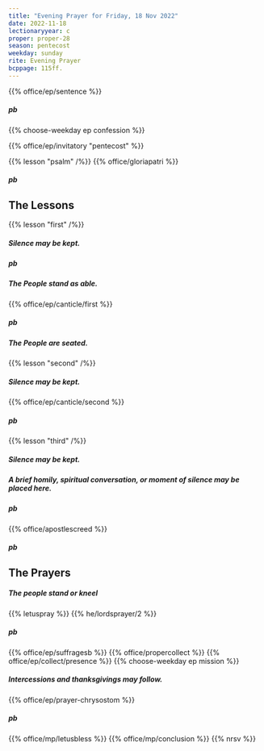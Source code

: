 ```yaml
---
title: "Evening Prayer for Friday, 18 Nov 2022"
date: 2022-11-18
lectionaryyear: c
proper: proper-28
season: pentecost
weekday: sunday
rite: Evening Prayer
bcppage: 115ff.
---
```


{{% office/ep/sentence %}}
##### pb
{{% choose-weekday ep confession %}}

{{% office/ep/invitatory "pentecost" %}}

{{% lesson "psalm" /%}}
{{% office/gloriapatri %}}
##### pb
## The Lessons
{{% lesson "first" /%}}

##### Silence may be kept.
##### pb
##### The People stand as able.
{{% office/ep/canticle/first %}}
##### pb
##### The People are seated.
{{% lesson "second" /%}}

##### Silence may be kept.
{{% office/ep/canticle/second %}}
##### pb
{{% lesson "third" /%}}

##### Silence may be kept.
##### A brief homily, spiritual conversation, or moment of silence may be placed here.
##### pb
{{% office/apostlescreed %}}
##### pb
## The Prayers
##### The people stand or kneel
{{% letuspray %}}
{{% he/lordsprayer/2 %}}
##### pb
{{% office/ep/suffragesb %}}
{{% office/propercollect %}}
{{% office/ep/collect/presence %}}
{{% choose-weekday ep mission %}}
##### Intercessions and thanksgivings may follow.
{{% office/ep/prayer-chrysostom %}}
##### pb
{{% office/mp/letusbless %}}
{{% office/mp/conclusion %}}
{{% nrsv %}}
